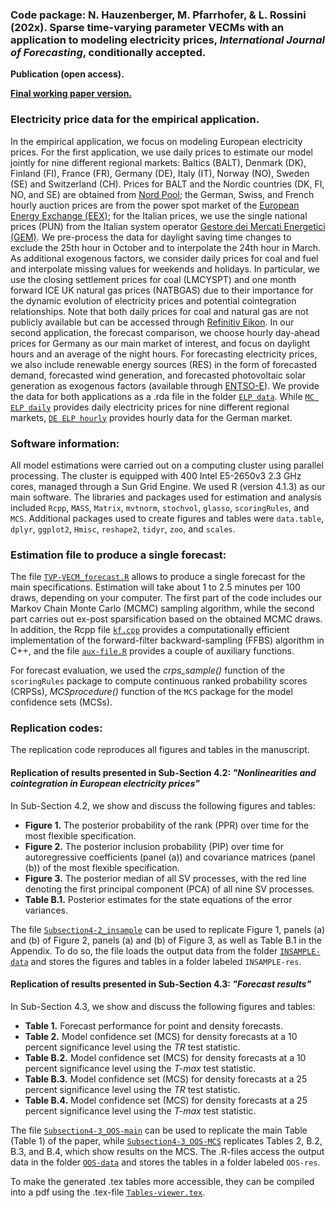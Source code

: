 ### Code package: N. Hauzenberger, M. Pfarrhofer, & L. Rossini (202x). Sparse time-varying parameter VECMs with an application to modeling electricity prices, *International Journal of Forecasting*, conditionally accepted.

**Publication (open access).**

[**Final working paper version.**](https://www.dropbox.com/scl/fi/j4yh5t0xs3j62dpjhre2r/HPR_TVP-VECM.pdf?rlkey=b88yuazdmgsgkta8rjggz611m&dl=0)

### Electricity price data for the empirical application.
In the empirical application, we focus on modeling European electricity prices. For the first application, we use daily prices to estimate our model jointly for nine different regional markets: Baltics (BALT), Denmark (DK), Finland (FI), France (FR), Germany (DE), Italy (IT), Norway (NO), Sweden (SE) and Switzerland (CH). Prices for BALT and the Nordic countries (DK, FI, NO, and SE) are obtained from [Nord Pool](https://www.nordpoolgroup.com); the German, Swiss, and French hourly auction prices are from the power spot market of the [European Energy Exchange (EEX)](https://www.eex.com/en/); for the Italian prices, we use the single national prices (PUN) from the Italian system operator [Gestore dei Mercati Energetici (GEM)](https://www.mercatoelettrico.org/it/). We pre-process the data for daylight saving time changes to exclude the 25th hour in October and to interpolate the 24th hour in March. As additional exogenous factors, we consider daily prices for coal and fuel and interpolate missing values for weekends and holidays. In particular, we use the closing settlement prices for coal (LMCYSPT) and one month forward ICE UK natural gas prices (NATBGAS) due to their importance for the dynamic evolution of electricity prices and potential cointegration relationships. Note that both daily prices for coal and natural gas are not publicly available but can be accessed through [Refinitiv Eikon](https://eikon.refinitiv.com). In our second application, the forecast comparison, we choose hourly day-ahead prices for Germany as our main market of interest, and focus on daylight hours and an average of the night hours. For forecasting electricity prices, we also include renewable energy sources (RES) in the form of forecasted demand, forecasted wind generation, and forecasted photovoltaic solar generation as exogenous factors (available through [ENTSO-E](https://www.entsoe.eu)). We provide the data for both applications as a .rda file in the folder [`ELP data`](./ELP-data). While [`MC ELP daily`](./ELP-data/MC_elp_daily.rda) provides daily electricity prices for nine different regional markets, [`DE ELP hourly`](./ELP-data/DE_elp_hourly.rda) provides hourly data for the German market.

### Software information: 
All model estimations were carried out on a computing cluster using parallel processing. The cluster is equipped with 400 Intel E5-2650v3 2.3 GHz cores, managed through a Sun Grid Engine. We used R (version 4.1.3) as our main software. The libraries and packages used for estimation and analysis included `Rcpp`, `MASS`, `Matrix`, `mvtnorm`, `stochvol`, `glasso`, `scoringRules`, and `MCS`. Additional packages used to create figures and tables were `data.table`, `dplyr`, `ggplot2`, `Hmisc`, `reshape2`, `tidyr`, `zoo`, and `scales`.

### Estimation file to produce a single forecast:

The file [`TVP-VECM_forecast.R`](TVP-VECM_forecast.R) allows to produce a single forecast for the main specifications. Estimation will take about 1 to 2.5 minutes per 100 draws, depending on your computer. The first part of the code includes our Markov Chain Monte Carlo (MCMC) sampling algorithm, while the second part carries out ex-post sparsification based on the obtained MCMC draws. In addition, the Rcpp file [`kf.cpp`](./aux_funcs/kf.cpp) provides a computationally efficient implementation of the forward-filter backward-sampling (FFBS) algorithm in C++, and the file [`aux-file.R`](./aux_funcs/aux-file.R) provides a couple of auxiliary functions.

For forecast evaluation, we used the *crps_sample()* function of the `scoringRules` package to compute continuous ranked probability scores (CRPSs), *MCSprocedure()* function of the `MCS` package for the model confidence sets (MCSs). 

### Replication codes:
The replication code reproduces all figures and tables in the manuscript. 

#### Replication of results presented in Sub-Section 4.2: *"Nonlinearities and cointegration in European electricity prices"*

In Sub-Section 4.2, we show and discuss the following figures and tables:

* **Figure 1.** The posterior probability of the rank (PPR) over time for the most flexible specification.
* **Figure 2.** The posterior inclusion probability (PIP) over time for autoregressive coefficients (panel (a)) and covariance matrices (panel (b)) of the most flexible specification.
* **Figure 3.** The posterior median of all SV processes, with the red line denoting the first principal component (PCA) of all nine SV processes.
* **Table B.1.** Posterior estimates for the state equations of the error variances.

The file [`Subsection4-2_insample`](Subsection4-2_insample.R) can be used to replicate Figure 1, panels (a) and (b) of Figure 2, panels (a) and (b) of Figure 3, as well as Table B.1 in the Appendix. To do so, the file loads the output data from the folder [`INSAMPLE-data`](./INSAMPLE-data) and stores the figures and tables in a folder labeled `INSAMPLE-res`.

#### Replication of results presented in Sub-Section 4.3: *"Forecast results"*

In Sub-Section 4.3, we show and discuss the following figures and tables:

* **Table 1.** Forecast performance for point and density forecasts.
* **Table 2.** Model confidence set (MCS) for density forecasts at a 10 percent significance level using the *TR* test statistic.
* **Table B.2.** Model confidence set (MCS) for density forecasts at a 10 percent significance level using the *T-max* test statistic.
* **Table B.3.** Model confidence set (MCS) for density forecasts at a 25 percent significance level using the *TR* test statistic.
* **Table B.4.** Model confidence set (MCS) for density forecasts at a 25 percent significance level using the *T-max* test statistic.

The file [`Subsection4-3_OOS-main`](Subsection4-3_OOS-main.R) can be used to replicate the main Table (Table 1) of the paper, while [`Subsection4-3_OOS-MCS`](Subsection4-3_OOS-MCS.R) replicates Tables 2, B.2, B.3, and B.4, which show results on the MCS. The .R-files access the output data in the folder [`OOS-data`](./OOS-data) and stores the tables in a folder labeled `OOS-res`.

To make the generated .tex tables more accessible, they can be compiled into a pdf using the .tex-file [`Tables-viewer.tex`](Tables-viewer.tex).
